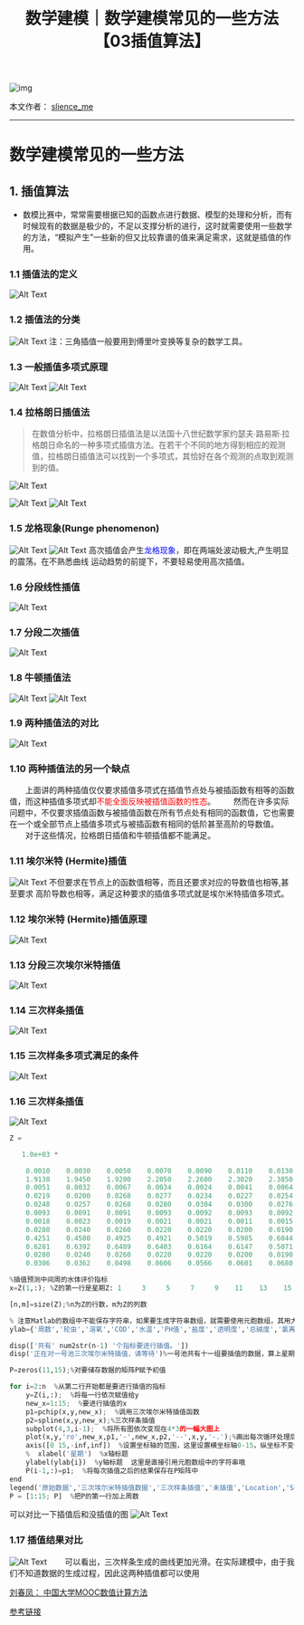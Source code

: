 ﻿---
layout: post
title: 数学建模｜数学建模常见的一些方法【03插值算法】
categories: [数学建模]
description: 数学建模常见的一些方法【03插值算法】
keywords: 编程语言, 数学建模
mermaid: false
sequence: false
flow: false
mathjax: false
mindmap: false
mindmap2: false
---

![img](https://raw.githubusercontent.com/slience-me/picGo/master/images/logo_slienceme3.jpeg)

本文作者： [slience_me](https://slienceme.cn/)

---

# 数学建模常见的一些方法
## 1. 插值算法
- 数模比赛中，常常需要根据已知的函数点进行数据、模型的处理和分析，而有时候现有的数据是极少的，不足以支撑分析的进行，这时就需要使用一些数学的方法，“模拟产生”一些新的但又比较靠谱的值来满足需求，这就是插值的作用。


### 1.1 插值法的定义
![Alt Text](/images/posts/e5dcd6aef11d4372aa4298f33775bce3.png)
### 1.2 插值法的分类
![Alt Text](/images/posts/cbb39f8153964d0c81ecca17bd73eec2.png)
注：三角插值一般要用到傅里叶变换等复杂的数学工具。

### 1.3 一般插值多项式原理
![Alt Text](/images/posts/39eb9ba40e2844e1b9cedd247b913fe3.png)
![Alt Text](/images/posts/0fc82255fbe945c69d8a73b09dc8ce40.png)

### 1.4 拉格朗日插值法

> 在数值分析中，拉格朗日插值法是以法国十八世纪数学家约瑟夫∙路易斯∙拉格朗日命名的一种多项式插值方法。在若干个不同的地方得到相应的观测值，拉格朗日插值法可以找到一个多项式，其恰好在各个观测的点取到观测到的值。

![Alt Text](/images/posts/43748bffb67f4886bb1b037e27705585.png)

![Alt Text](/images/posts/0e65cf5e23304964bdd230e8b655b681.png)
![Alt Text](/images/posts/20349ee4b90a4780bf074879bbc0507a.png)
### 1.5 龙格现象(Runge phenomenon)
![Alt Text](/images/posts/136bef11315d40998e9c31bc35910ec9.png)
![Alt Text](/images/posts/9617895e96db40788afe812bfc58eb82.png)
高次插值会产生<font color=blue>龙格现象</font>，即在两端处波动极大,产生明显的震荡。在不熟悉曲线
运动趋势的前提下，不要轻易使用高次插值。
### 1.6 分段线性插值
![Alt Text](/images/posts/7c8a523a7e99412cae1e588861c2f6be.png)
### 1.7 分段二次插值
![Alt Text](/images/posts/b9679cd2d29049d1b754aca2eb49e0d1.png)
### 1.8 牛顿插值法
![Alt Text](/images/posts/01aed8854b324706b19fd29318793175.png)
![Alt Text](/images/posts/d2526a77887c40408cab53cff0923f92.png)
### 1.9 两种插值法的对比
![Alt Text](/images/posts/fe0a81b0660246b18172e0bdbd3a441e.png)
### 1.10 两种插值法的另一个缺点
&emsp;&emsp;上面讲的两种插值仅仅要求插值多项式在插值节点处与被插函数有相等的函数值，而这种插值多项式却<font color=red>不能全面反映被插值函数的性态</font>。
&emsp;&emsp;然而在许多实际问题中，不仅要求插值函数与被插值函数在所有节点处有相同的函数值，它也需要在一个或全部节点上插值多项式与被插函数有相同的低阶甚至高阶的导数值。
&emsp;&emsp;对于这些情况，拉格朗日插值和牛顿插值都不能满足。

### 1.11 埃尔米特 (Hermite)插值
![Alt Text](/images/posts/f53e83eb31824cd998e7f078b8038c81.png)
不但要求在节点上的函数值相等，而且还要求对应的导数值也相等,甚至要求
高阶导数也相等，满足这种要求的插值多项式就是埃尔米特插值多项式。

### 1.12 埃尔米特 (Hermite)插值原理
![Alt Text](/images/posts/e1c7a8451a844a0482e571b42e74cb28.png)
### 1.13 分段三次埃尔米特插值
![Alt Text](/images/posts/7e1240f350a84082b7c6aca6a3b720ce.png)
### 1.14 三次样条插值
![Alt Text](/images/posts/3ce25d0e1522400ea5ecd851c4679cf1.png)
### 1.15 三次样条多项式满足的条件
![Alt Text](/images/posts/f626a6eadaf24cd29aa8933ac380f168.png)
### 1.16 三次样条插值
![Alt Text](/images/posts/718c4cf6029a44adb4158dbdad38efca.png)

```python
Z =

   1.0e+03 *

    0.0010    0.0030    0.0050    0.0070    0.0090    0.0110    0.0130    0.0150
    1.9130    1.9450    1.9200    2.2050    2.2600    2.3020    2.3850    2.4200
    0.0051    0.0032    0.0067    0.0034    0.0024    0.0041    0.0064    0.0046
    0.0219    0.0200    0.0268    0.0277    0.0234    0.0227    0.0254    0.0260
    0.0248    0.0257    0.0268    0.0280    0.0304    0.0300    0.0276    0.0308
    0.0093    0.0091    0.0091    0.0093    0.0092    0.0093    0.0092    0.0093
    0.0018    0.0023    0.0019    0.0021    0.0021    0.0011    0.0015    0.0015
    0.0280    0.0240    0.0260    0.0220    0.0220    0.0200    0.0190    0.0230
    0.4251    0.4580    0.4925    0.4921    0.5019    0.5985    0.6044    0.6239
    0.6281    0.6392    0.6489    0.6403    0.6164    0.6147    0.5071    0.5800
    0.0280    0.0240    0.0260    0.0220    0.0220    0.0200    0.0190    0.0230
    0.0306    0.0362    0.0498    0.0606    0.0566    0.0601    0.0680    0.0677
```

```python
%插值预测中间周的水体评价指标
x=Z(1,:); %Z的第一行是星期Z: 1     3     5     7     9    11    13    15

[n,m]=size(Z);%n为Z的行数，m为Z的列数

% 注意Matlab的数组中不能保存字符串，如果要生成字符串数组，就需要使用元胞数组，其用大括号{}定义和引用
ylab={'周数','轮虫','溶氧','COD','水温','PH值','盐度','透明度','总碱度','氯离子','透明度','生物量'};  % 等会要画的图形的标签

disp(['共有' num2str(n-1) '个指标要进行插值。'])
disp('正在对一号池三次埃尔米特插值，请等待')%一号池共有十一组要插值的数据，算上星期所在的第一行，共十二行

P=zeros(11,15);%对要储存数据的矩阵P赋予初值

for i=2:n  %从第二行开始都是要进行插值的指标
    y=Z(i,:);  %将每一行依次赋值给y
    new_x=1:15;  %要进行插值的x
    p1=pchip(x,y,new_x);  %调用三次埃尔米特插值函数
    p2=spline(x,y,new_x);%三次样条插值
    subplot(4,3,i-1);  %将所有图依次变现在4*3的一幅大图上
    plot(x,y,'ro',new_x,p1,'-',new_x,p2,'--',x,y,'-.');%画出每次循环处理后的图像
    axis([0 15,-inf,inf])  %设置坐标轴的范围，这里设置横坐标轴0-15，纵坐标不变化
    %  xlabel('星期')  %x轴标题
    ylabel(ylab{i})  %y轴标题  这里是直接引用元胞数组中的字符串哦
    P(i-1,:)=p1;  %将每次插值之后的结果保存在P矩阵中       
end
legend('原始数据','三次埃尔米特插值数据','三次样条插值','未插值','Location','SouthEast')
P = [1:15; P]  %把P的第一行加上周数
```
可以对比一下插值后和没插值的图
![Alt Text](/images/posts/8aac73bfbc054b3995d60d0072e65f0c.png)

### 1.17 插值结果对比
![Alt Text](/images/posts/e8de3ac5f4e9416b94e068c82cb02beb.png)
&emsp;&emsp;可以看出，三次样条生成的曲线更加光滑。在实际建模中，由于我们不知道数据的生成过程，因此这两种插值都可以使用



































[刘春凤： 中国大学MOOC数值计算方法](https://www.icourse163.org/course/NCST-1002988004?from=searchPage)

[参考链接](https://www.youtube.com/watch?v=G3ESRIDUC5w&list=PLvce_oy4ggsHzrmgBz8vwQqRmezDOzo1N)
